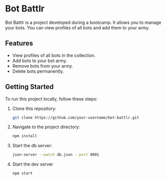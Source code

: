 # Bot Battlr

Bot Battlr is a project developed during a bootcamp. It allows you to manage your bots. You can view profiles of all bots and add them to your army.

## Features

- View profiles of all bots in the collection.
- Add bots to your bot army.
- Remove bots from your army.
- Delete bots permanently.

## Getting Started

To run this project locally, follow these steps:

1. Clone this repository:

   ```bash
   git clone https://github.com/your-username/bot-battlr.git
   ```

2. Navigate to the project directory:
    ```bash
   npm install
   ```

3. Start the db server:
    ```bash
    json-server --watch db.json --port 8001 
    ```

4. Start the dev server
    ```bash
    npm start
    ```

